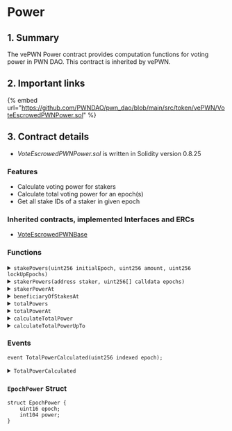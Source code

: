 # Power

## 1. Summary

The vePWN Power contract provides computation functions for voting power in PWN DAO. This contract is inherited by vePWN.&#x20;

## 2. Important links

{% embed url="https://github.com/PWNDAO/pwn_dao/blob/main/src/token/vePWN/VoteEscrowedPWNPower.sol" %}

## 3. Contract details

* _VoteEscrowedPWNPower.sol_ is written in Solidity version 0.8.25

### Features

* Calculate voting power for stakers
* Calculate total voting power for an epoch(s)
* Get all stake IDs of a staker in given epoch

### Inherited contracts, implemented Interfaces and ERCs

* [VoteEscrowedPWNBase](https://github.com/PWNDAO/pwn_dao/blob/main/src/token/vePWN/VoteEscrowedPWNBase.sol)

### Functions

<details>

<summary><code>stakePowers(uint256 initialEpoch, uint256 amount, uint256 lockUpEpochs)</code></summary>

#### Overview

Function to compute powers in epochs for given stake parameters.

This function takes three arguments:

* `uint256`**`initialEpoch`** - initial epoch of the stake power
* `uint256`**`amount`** - amount of PWN tokens staked
* `uint256`**`lockUpEpochs`** - number of epochs the stake is locked up for

#### Implementation

```solidity
function stakePowers(uint256 initialEpoch, uint256 amount, uint256 lockUpEpochs)
    external
    pure
    returns (EpochPower[] memory powers)
{
    if (amount < 100 || amount % 100 > 0 || amount > type(uint88).max) {
        revert Error.InvalidAmount();
    }
    if (lockUpEpochs < 1 || lockUpEpochs > EPOCHS_IN_YEAR * 10) {
        revert Error.InvalidLockUpPeriod();
    }
    // calculate how many epochs are needed
    uint256 epochs;
    if (lockUpEpochs > EPOCHS_IN_YEAR * 5) {
        epochs = 7;
    } else {
        epochs = lockUpEpochs / EPOCHS_IN_YEAR + (lockUpEpochs % EPOCHS_IN_YEAR > 0 ? 2 : 1);
    }

    powers = new EpochPower[](epochs);
    uint16 epoch = SafeCast.toUint16(initialEpoch);
    uint8 remainingLockup = uint8(lockUpEpochs);
    int104 _amount = SafeCast.toInt104(int256(uint256(amount)));
    int104 power = _power(_amount, remainingLockup);
    // calculate epoch powers
    powers[0] = EpochPower({ epoch: epoch, power: power });
    for (uint256 i = 1; i < epochs; ++i) {
        uint8 epochsToNextPowerChange = _epochsToNextPowerChange(remainingLockup);
        remainingLockup -= epochsToNextPowerChange;
        epoch += epochsToNextPowerChange;
        power += _powerDecrease(_amount, remainingLockup);
        powers[i] = EpochPower({ epoch: epoch, power: power });
    }
}
```

</details>

<details>

<summary><code>stakerPowers(address staker, uint256[] calldata epochs)</code></summary>

#### Overview

Function to compute power of a staker at given epochs.

This function takes two arguments:

* `address`**`staker`**
* `uint256[] calldata`**`epochs`**

#### Implementation

```solidity
function stakerPowers(address staker, uint256[] calldata epochs) external view returns (uint256[] memory) {
    uint256[] memory powers = new uint256[](epochs.length);
    for (uint256 i; i < epochs.length;) {
        powers[i] = stakerPowerAt({
            staker: staker,
            epoch: epochs[i]
        });
        unchecked { ++i; }
    }
    return powers;
}
```

</details>

<details>

<summary><code>stakerPowerAt</code></summary>

#### Overview

Function to compute staker power at the given epoch.

This function takes two arguments:

* `address`**`staker`**
* `uint256`**`epoch`**

#### Implementation

```solidity
function stakerPowerAt(address staker, uint256 epoch) override virtual public view returns (uint256) {
    uint16 _epoch = SafeCast.toUint16(epoch);
    uint256[] memory stakeIds = beneficiaryOfStakesAt(staker, _epoch);
    uint256 stakesLength = stakeIds.length;
    int104 power;
    for (uint256 i; i < stakesLength;) {
        // sum up all stake powers
        power += _stakePowerAt({
            stake: _stakes[stakeIds[i]],
            epoch: _epoch
        });

        unchecked { ++i; }
    }

    return SafeCast.toUint256(int256(power));
}
```

</details>

<details>

<summary><code>beneficiaryOfStakesAt</code></summary>

#### Overview

Function to get the list of stake IDs the staker is a beneficiary of in an given epoch.

This function takes two arguments:

* `address`**`staker`**
* `uint16`**`epoch`**

#### Implementation

```solidity
function beneficiaryOfStakesAt(address staker, uint16 epoch) public view returns (uint256[] memory) {
    StakesInEpoch[] storage stakesInEpoch = beneficiaryOfStakes[staker];
    // no owned stakes
    if (stakesInEpoch.length == 0) {
        return new uint256[](0);
    }
    // first owned stake is in the future
    if (epoch < stakesInEpoch[0].epoch) {
        return new uint256[](0);
    }

    // find change epoch
    uint256 changeIndex = stakesInEpoch.length - 1;
    while (stakesInEpoch[changeIndex].epoch > epoch) {
        changeIndex--;
    }

    // collect ids as uint256
    uint256 length = stakesInEpoch[changeIndex].ids.length;
    uint256[] memory ids = new uint256[](length);
    for (uint256 i; i < length;) {
        ids[i] = stakesInEpoch[changeIndex].ids[i];
        unchecked { ++i; }
    }

    return ids;
}
```

</details>

<details>

<summary><code>totalPowers</code></summary>

#### Overview

Function to get total power at given epochs.

This function takes one argument:

* `uint256[] calldata`**`epochs`**

#### Implementation

```solidity
function totalPowers(uint256[] calldata epochs) external view returns (uint256[] memory) {
    uint256[] memory powers = new uint256[](epochs.length);
    for (uint256 i; i < epochs.length;) {
        powers[i] = totalPowerAt(epochs[i]);
        unchecked { ++i; }
    }
    return powers;
}
```

</details>

<details>

<summary><code>totalPowerAt</code></summary>

#### Overview

Function to get total power at a given epoch.

This function takes one argument:

* `uint256`**`epoch`**

#### Implementation

```solidity
function totalPowerAt(uint256 epoch) override virtual public view returns (uint256) {
    if (lastCalculatedTotalPowerEpoch >= epoch) {
        return SafeCast.toUint256(int256(TOTAL_POWER_NAMESPACE.getEpochPower(epoch)));
    }

    // sum the rest of epochs
    int104 totalPower;
    for (uint256 i = lastCalculatedTotalPowerEpoch; i <= epoch;) {
        totalPower += TOTAL_POWER_NAMESPACE.getEpochPower(i);
        unchecked { ++i; }
    }

    return SafeCast.toUint256(int256(totalPower));
}
```

</details>

<details>

<summary><code>calculateTotalPower</code></summary>

#### Overview

Function to calculate total power in current epoch.

This function doesn't take any arguments.

#### Implementation

```solidity
function calculateTotalPower() external {
    calculateTotalPowerUpTo(epochClock.currentEpoch());
}
```

</details>

<details>

<summary><code>calculateTotalPowerUpTo</code></summary>

#### Overview

Function to calculate total power for all epochs up to the given epoch.

This function takes one argument:

* `uint256`**`epoch`**

#### Implementation

```solidity
function calculateTotalPowerUpTo(uint256 epoch) public {
    if (epoch > epochClock.currentEpoch()) {
        revert Error.EpochStillRunning();
    }
    if (lastCalculatedTotalPowerEpoch >= epoch) {
        revert Error.PowerAlreadyCalculated(lastCalculatedTotalPowerEpoch);
    }

    for (uint256 i = lastCalculatedTotalPowerEpoch; i < epoch;) {
        TOTAL_POWER_NAMESPACE.updateEpochPower({
            epoch: i + 1,
            power: TOTAL_POWER_NAMESPACE.getEpochPower(i)
        });

        unchecked { ++i; }
    }

    lastCalculatedTotalPowerEpoch = epoch;

    emit TotalPowerCalculated(epoch);
}
```

</details>

### Events

```solidity
event TotalPowerCalculated(uint256 indexed epoch);
```

<details>

<summary><code>TotalPowerCalculated</code></summary>

TotalPowerCalculated event is emitted when the total power for an epoch is calculated.

This event has one parameter:

* `uint256 indexed`**`epoch`**

</details>

### `EpochPower` Struct

```solidity
struct EpochPower {
    uint16 epoch;
    int104 power;
}
```
